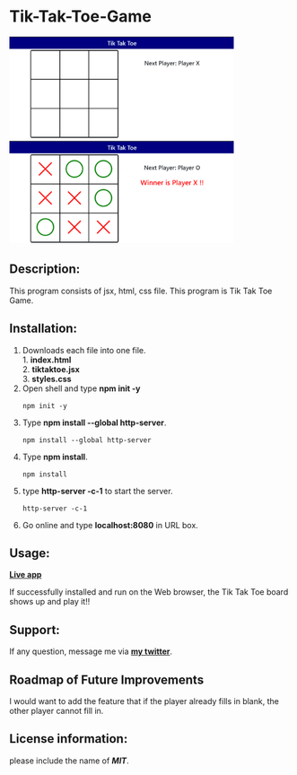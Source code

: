 # Tik-Tak-Toe-Game

<div>
<img src="TikTakToe0.png" width='400'/>
<img src="TikTakToe1.png" width='400'/>
</div>

## Description:
  This program consists of jsx, html, css file.
  This program is Tik Tak Toe Game.

## Installation:
  1. Downloads each file into one file. <br>
    1. **index.html** <br>
    2. **tiktaktoe.jsx** <br>
    3. **styles.css** <br>
  2. Open shell and type **npm init -y**
     ```console
     npm init -y
     ```
  3. Type **npm install --global http-server**.
     ```console
     npm install --global http-server
     ```
  4. Type **npm install**.
     ```console
     npm install
     ```
  5. type **http-server -c-1** to start the server.
     ```console
     http-server -c-1
     ```
  6. Go online and type **localhost:8080** in URL box.

  
## Usage:
**[Live app](https://kojiroasano.github.io/Tik-Tak-Toe-Game/)**
  <p>If successfully installed and run on the Web browser, the Tik Tak Toe board shows up and play it!!</p>
  
## Support:
  If any question, message me via **[my twitter](https://twitter.com/Kojiro38895598)**.
  
## Roadmap of Future Improvements
  I would want to add the feature that if the player already fills in blank, the other player cannot fill in. 
  
## License information: 
 please include the name of ***MIT***.

